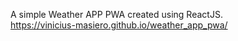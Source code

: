 A simple Weather APP PWA created using ReactJS.  
https://vinicius-masiero.github.io/weather_app_pwa/
